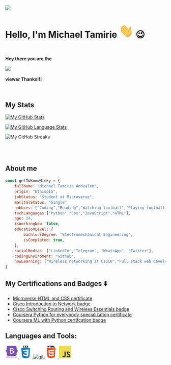 <img src="https://img.shields.io/badge/Michael%20Tamirie-is%20a Remote worker-greenyellow" />

<h1>Hello, I'm Michael Tamirie <img  src="https://raw.githubusercontent.com/ABSphreak/ABSphreak/master/gifs/Hi.gif" width="45px"> 😉</h1>

<br>

**Hey there you are the**

<p align="left"> 
  <img src="https://profile-counter.glitch.me/Micky373/count.svg" /> 
</p>

**viewer Thanks!!!**

<br />

## My Stats

[![My GitHub Stats](https://github-readme-stats.vercel.app/api/?username=Micky373&count_private=true&theme=buefy&showicons=true)](https://github-readme-stats.vercel.app/api/?username=Micky373&count_private=true&theme=buefy&showicons=true)

[![My GitHub Language Stats](https://github-readme-stats.vercel.app/api/top-langs/?username=Micky373&langs_count=5&theme=buefy)](https://github-readme-stats.vercel.app/api/top-langs/?username=Micky373&langs_count=5&theme=buefy)

![My GitHub Streaks](https://github-readme-streak-stats.herokuapp.com/?user=Micky373&)

<br />
<br />

## About me

``` JavaScript
const getToKnowMicky = {
    fullName: "Michael Tamirie Andualem",
    origin: "Ethiopia",
    jobStatus: "Student at Microverse",
    maritalStatus: "Single",
    hobbies: ["Coding","Reading","Watching football","Playing football games","Solving puzzles"],
    techLanguages:["Python","Css","JavaScript","HTML"],
    age: 24,
    isWorkingNow: false,
    educationLevel: {
        bachlorsDegree: "Electromechanical Engineering",
        isCompleted: true,
    },
    socialMedias: ["LinkedIn","Telegram", "WhatsApp", "Twitter"],
    codingEnviroment: "Github",
    nowLearning: ["Wireless networking at CISCO","Full stack web developement at Microverse","Machine learning and robotics at Coursera"]
}

 ```

## My Certifications and Badges :arrow_down:

- [Microverse HTML and CSS certificate](https://www.credential.net/1243efa2-6872-4030-bb30-a98da4a72798#gs.pk847n)
- [Cisco Introduction to Network badge](https://www.credly.com/badges/769bfab6-93d3-410d-a042-514bf7de5a6c/public_url)
- [Cisco Switching Routing and Wireless Essentials badge ](https://www.credly.com/badges/9e941554-fab1-4910-8229-ab1ee8543d96/public_url)
- [Coursera Python for everybody specialization certificate ](coursera.org/verify/specialization/SANRMEWUPYGH) 
- [Coursera ML with Python certifcation badge ](https://www.credly.com/badges/14597204-09ab-46a2-a321-8fe9aeedc4a1/public_url)

## Languages and Tools:  

<p align="left"> <a href="https://getbootstrap.com" target="_blank" rel="noreferrer"> <img src="https://raw.githubusercontent.com/devicons/devicon/master/icons/bootstrap/bootstrap-plain-wordmark.svg" alt="bootstrap" width="40" height="40"/> </a> <span></span><a href="https://www.w3schools.com/css/" target="_blank" rel="noreferrer"> <img src="https://raw.githubusercontent.com/devicons/devicon/master/icons/css3/css3-original-wordmark.svg" alt="css3" width="40" height="40"/> </a> <a href="https://git-scm.com/" target="_blank" rel="noreferrer"> <img src="https://www.vectorlogo.zone/logos/git-scm/git-scm-icon.svg" alt="git" width="40" height="40"/> </a> <a href="https://www.w3.org/html/" target="_blank" rel="noreferrer"> <img src="https://raw.githubusercontent.com/devicons/devicon/master/icons/html5/html5-original-wordmark.svg" alt="html5" width="40" height="40"/> </a> <a href="https://developer.mozilla.org/en-US/docs/Web/JavaScript" target="_blank" rel="noreferrer"> <img src="https://raw.githubusercontent.com/devicons/devicon/master/icons/javascript/javascript-original.svg" alt="javascript" width="40" height="40"/> </a></p>

